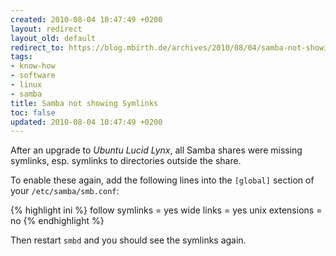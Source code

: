 ```yaml
---
created: 2010-08-04 10:47:49 +0200
layout: redirect
layout_old: default
redirect_to: https://blog.mbirth.de/archives/2010/08/04/samba-not-showing-symlinks.html
tags:
- know-how
- software
- linux
- samba
title: Samba not showing Symlinks
toc: false
updated: 2010-08-04 10:47:49 +0200
---
```


After an upgrade to *Ubuntu Lucid Lynx*, all Samba shares were missing symlinks, esp. symlinks to directories outside
the share.

To enable these again, add the following lines into the `[global]` section of your `/etc/samba/smb.conf`:

{% highlight ini %}
follow symlinks = yes
wide links = yes
unix extensions = no
{% endhighlight %}

Then restart `smbd` and you should see the symlinks again.